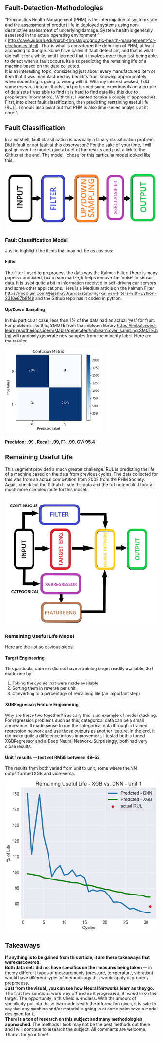 ## Fault-Detection-Methodologies

“Prognostics Health Management (PHM) is the interrogation of system state and the assessment of product life in deployed systems using non-destructive assessment of underlying damage. System health is generally assessed in the actual operating environment.”
\
( http://cave.auburn.edu/rsrch-thrusts/prognostic-health-management-for-electronics.html).
That is what is considered the definition of PHM, at least according to Google. Some have called it ‘fault detection’, and that is what I did call it for a while, until I learned that it involves more than just being able to detect when a fault occurs. Its also predicting the remaining life of a machine based on the data collected.
\
It is an interesting topic, considering just about every manufactured item or item that it was manufactured by benefits from knowing approximately when something is going to wrong with it. With my interest peaked, I did some research into methods and performed some experiments on a couple of data sets I was able to find (it is hard to find data like this due to proprietary information). With this, I wanted to take a couple of approaches. First, into direct fault classification, then predicting remaining useful life (RUL).
I should also point out that PHM is also time-series analysis at its core.
\
## Fault Classification
In a nutshell, fault classification is basically a binary classification problem. Did it fault or not fault at this observation? For the sake of your time, I will just go over the model, give a brief of the results and post a link to the Github at the end.
The model I chose for this particular model looked like this:

![fc](fc.png)

### Fault Classification Model
Just to highlight the items that may not be as obvious:
#### Filter
The filter I used to preprocess the data was the Kalman Filter. There is many papers conducted, but to summarize, it helps remove the ‘noise’ in sensor data. It is used quite a bit in information received in self-driving car sensors and some other applications. Here is a Medium article on the Kalman Filter https://medium.com/@jaems33/understanding-kalman-filters-with-python-2310e87b8f48 and the Github repo has it coded in python.
#### Up/Down Sampling
In this particular case, less than 1% of the data had an actual ‘yes’ for fault. For problems like this, SMOTE from the imblearn library https://imbalanced-learn.readthedocs.io/en/stable/generated/imblearn.over_sampling.SMOTE.html will randomly generate new samples from the minority label.
Here are the results:

![cf](cf.png)

#### Precision: .99 , Recall: .99, F1: .99, CV: 95.4

## Remaining Useful Life
This segment provided a much greater challenge. RUL is predicting the life of a machine based on the data from previous cycles. The data collected for this was from an actual competition from 2008 from the PHM Society. Again, check out the Github to see the data and the full notebook.
I took a much more complex route for this model:

![rul](rul.png)

### Remaining Useful Life Model
Here are the not so obvious steps:

#### Target Engineering
This particular data set did not have a training target readily available. So I made one by:
1. Taking the cycles that were made available
2. Sorting them in reverse per unit
3. Converting to a percentage of remaining life (an important step)

#### XGBRegressor/Feature Engineering
Why are these two together? Basically this is an example of model stacking. For regression problems such as this, categorical data can be a small annoyance. It made sense to run the categorical data through a trained regression network and use those outputs as another feature. In the end, it did make quite a difference in loss improvement. I tested both a tuned XGBRegressor and a Deep Neural Network. Surprisingly, both had very close results.

#### Unit 1 results — test set RMSE between 49–55
The results from both varied from unit to unit, some where the NN outperformed XGB and vice-versa.

![results](results.png)

## Takeaways
**If anything is to be gained from this article, it are these takeaways that were discovered:**
\
**Both data sets did not have specifics on the measures being taken** — in theory different types of measurements (pressure, temperature, vibration) would have different types of methodology that would apply to properly preprocess.
\
**Just from the visual, you can see how Neural Networks learn as they go.** The first few iterations were way off and as it progressed, it honed in on the target.
The opportunity in this field is endless. With the amount of specificity put into these two models with the information given, it is safe to say that any machine and/or material is going to at some point have a model designed for it.
\
**There is a ton of research on this subject and many methodologies approached.** The methods I took may not be the best methods out there and I will continue to research the subject. All comments are welcome. Thanks for your time!

